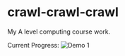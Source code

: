 # crawl-crawl-crawl
My A level computing course work.

Current Progress:
![Demo 1](https://github.com/Xriss-Xross/crawl-crawl-crawl/assets/85576065/b30ec68a-6a2b-402c-83b5-144c11c798e9)
